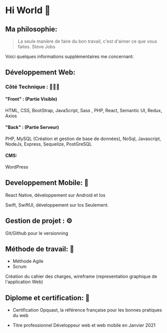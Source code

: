 # Hi World 👋

<!--
**william63960/william63960** is a ✨ _special_ ✨ repository because its `README.md` (this file) appears on your GitHub profile.

Here are some ideas to get you started:

- 🔭 I’m currently working on ...
- 🌱 I’m currently learning ...
- 👯 I’m looking to collaborate on ...
- 🤔 I’m looking for help with ...
- 💬 Ask me about ...
- 📫 How to reach me: ...
- 😄 Pronouns: ...
- ⚡ Fun fact: ...
-->
## Ma philosophie: 

> La seule manière de faire du bon travail, c'est d'aimer ce que vous faites.
> Steve Jobs


Voici quelques informations supplémentaires me concernant:

## Développement Web:

### Côté Technique : 👨🏻‍💻

#### "Front" : (Partie Visible)
 
HTML, CSS, BootStrap, JavaScript, Sass , PHP,  React, Semantic UI, Redux, Axios

#### "Back" : (Partie Serveur) 

PHP, MySQL (Création et gestion de base de données), NoSql, Javascript, NodeJs, Express, Sequelize, PostGreSQL

#### CMS: 

WordPress

## Developpement Mobile: 📲

React Native, développement sur Android et Ios

Swift, SwiftUI, développement sur Ios Seulement.


## Gestion de projet : ⚙️

Git/Github pour le versionning

## Méthode de travail: 📎

- Méthode Agile
- Scrum

Création du cahier des charges, wireframe (representation graphique de l'application Web)


## Diplome et certification: 🔖
- Certification Opquast, la référence française pour les bonnes pratiques du web

- Titre professionnel Développeur web et web mobile en Janvier 2021


